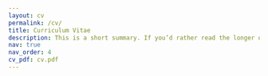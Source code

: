 ```yaml
---
layout: cv
permalink: /cv/
title: Curriculum Vitae
description: This is a short summary. If you’d rather read the longer one, here is a pdf.
nav: true
nav_order: 4
cv_pdf: cv.pdf
---
```

